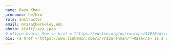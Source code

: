 ```yaml
---
name: Raza Khan
pronouns: he/him
role: Instructor
email: mraza@berkeley.edu
photo: staff/raza.jpeg
# office-hours: See <a href = "https://edstem.org/us/courses/44018/discussion/3361719">Ed</a> for information
bio: <a href ="https://www.linkedin.com/in/razarehman/">Raza</a> is a 2018 Cal grad. Currently, he is working as an Applied Scientist in the Amazon Music Spoken Language Understanding team and has worked at Microsoft and Google in similar roles in the past as well. This is the second time he is teaching Data 8 course. Outside of work, sketching and watching soccer matches are his favorite hobbies.
---
```

